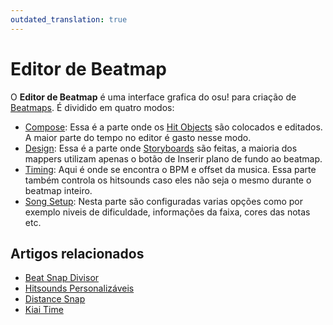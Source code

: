 ```yaml
---
outdated_translation: true
---
```


# Editor de Beatmap

O **Editor de Beatmap** é uma interface grafica do osu! para criação de [Beatmaps](/wiki/Beatmap). É dividido em quatro modos:

- [Compose](Compose): Essa é a parte onde os [Hit Objects](/wiki/Gameplay/Hit_object) são colocados e editados. A maior parte do tempo no editor é gasto nesse modo.
- [Design](Design): Essa é a parte onde [Storyboards](/wiki/Storyboard) são feitas, a maioria dos mappers utilizam apenas o botão de Inserir plano de fundo ao beatmap.
- [Timing](Timing): Aqui é onde se encontra o BPM e offset da musica. Essa parte também controla os hitsounds caso eles não seja o mesmo durante o beatmap inteiro.
- [Song Setup](Song_Setup): Nesta parte são configuradas varias opções como por exemplo niveis de dificuldade, informações da faixa, cores das notas etc.

## Artigos relacionados

- [Beat Snap Divisor](Beat_Snap_Divisor)
- [Hitsounds Personalizáveis](/wiki/Guides/Custom_Sample_Overrides)
- [Distance Snap](Distance_snap)
- [Kiai Time](/wiki/Gameplay/Kiai_time)
